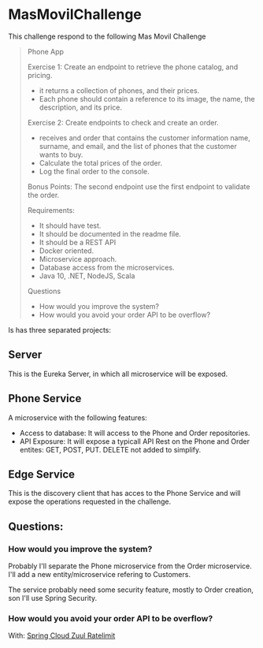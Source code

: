 # MasMovilChallenge

This challenge respond to the following Mas Movil Challenge
> Phone App
> 
> Exercise 1: Create an endpoint to retrieve the phone catalog, and pricing.
> * it returns a collection of phones, and their prices.
> * Each phone should contain a reference to its image, the name, the description,
> and its price.
> 
> Exercise 2: Create endpoints to check and create an order.
> * receives and order that contains the customer information name, surname, and
> email, and the list of phones that the customer wants to buy.
> * Calculate the total prices of the order.
> * Log the final order to the console.
> 
> Bonus Points: The second endpoint use the first endpoint to validate the order.
> 
> Requirements:
> - It should have test.
> - It should be documented in the readme file.
> - It should be a REST API
> - Docker oriented.
> - Microservice approach.
> - Database access from the microservices.
> - Java 10, .NET, NodeJS, Scala
> 
> Questions
> - How would you improve the system?
> - How would you avoid your order API to be overflow?


Is has three separated projects:

## Server
This is the Eureka Server, in which all microservice will be exposed.

## Phone Service
A microservice with the following features:
- Access to database: It will access to the Phone and Order repositories.
- API Exposure: It will expose a typicall API Rest on the Phone and Order entites: GET, POST, PUT. DELETE not added to simplify.

## Edge Service
This is the discovery client that has acces to the Phone Service and will expose the operations requested in the challenge.

## Questions:

### How would you improve the system?
Probably I'll separate the Phone microservice from the Order microservice.
I'll add a new entity/microservice refering to Customers.

The service probably need some security feature, mostly to Order creation, son I'll use Spring Security.

### How would you avoid your order API to be overflow?
With: [Spring Cloud Zuul Ratelimit](https://github.com/marcosbarbero/spring-cloud-zuul-ratelimit)